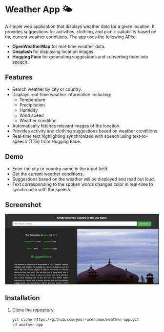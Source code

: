 # Weather App 🌤️

A simple web application that displays weather data for a given location. It provides suggestions for activities, clothing, and picnic suitability based on the current weather conditions. The app uses the following APIs:

- **OpenWeatherMap** for real-time weather data.
- **Unsplash** for displaying location images.
- **Hugging Face** for generating suggestions and converting them into speech.

## Features

- Search weather by city or country.
- Displays real-time weather information including:
  - Temperature
  - Precipitation
  - Humidity
  - Wind speed
  - Weather condition
- Automatically fetches relevant images of the location.
- Provides activity and clothing suggestions based on weather conditions.
- Real-time text highlighting synchronized with speech using text-to-speech (TTS) from Hugging Face.

## Demo

- Enter the city or country name in the input field.
- Get the current weather conditions.
- Suggestions based on the weather will be displayed and read out loud.
- Text corresponding to the spoken words changes color in real-time to synchronize with the speech.

## Screenshot

![Screenshot](screenshot.png)

## Installation

1. Clone the repository:

   ```bash
   git clone https://github.com/your-username/weather-app.git
   cd weather-app
   ```
